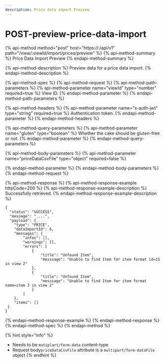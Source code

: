 ```yaml
---
description: Price data import Preview
---
```


# POST-preview-price-data-import

{% api-method method="post" host="https://<host>:<port>/api/v1" path="/view/:viewId/import/prices/preview" %}
{% api-method-summary %}
Price Data Import Preview
{% endapi-method-summary %}

{% api-method-description %}
Preview data for a price data import.
{% endapi-method-description %}

{% api-method-spec %}
{% api-method-request %}
{% api-method-path-parameters %}
{% api-method-parameter name="viewId" type="number" required=true %}
View ID.
{% endapi-method-parameter %}
{% endapi-method-path-parameters %}

{% api-method-headers %}
{% api-method-parameter name="x-auth-jwt" type="string" required=true %}
Authentication token.
{% endapi-method-parameter %}
{% endapi-method-headers %}

{% api-method-query-parameters %}
{% api-method-parameter name="gluten" type="boolean" %}
Whether the cake should be gluten-free or not.
{% endapi-method-parameter %}
{% endapi-method-query-parameters %}

{% api-method-body-parameters %}
{% api-method-parameter name="priceDataCsvFile" type="object" required=false %}

{% endapi-method-parameter %}
{% endapi-method-body-parameters %}
{% endapi-method-request %}

{% api-method-response %}
{% api-method-response-example httpCode=200 %}
{% api-method-response-example-description %}
Successfully retrieved.
{% endapi-method-response-example-description %}

```
{
  "status": "SUCCESS",
  "message": "....",
  "payload": {
    "type": "PRICE",
    "dataImportId": 6,
    "messages": {
        "infos": [],
        "warnings": [],
        "errors": [
            {
                "title": "Unfound Item",
                "messsage": "Unable to find Item for item format id=15 in view 2"
            },
            {
                "title": "Unfound Item",
                "messsage": "Unable to find Item for item format name=item 3 in view 2"
            }
        ]
    },
    "items": []
 }
}
```
{% endapi-method-response-example %}
{% endapi-method-response %}
{% endapi-method-spec %}
{% endapi-method %}



{% hint style="info" %}
* Needs to be `mutiplart/form-data` content-type
* Request body`priceDataCsvFile` attribute is a `multipart/form-dataFile` object
{% endhint %}

